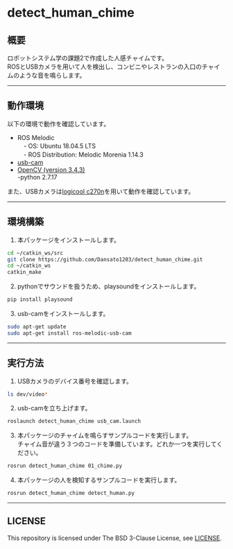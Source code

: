 # detect_human_chime
  
## 概要  
  
ロボットシステム学の課題2で作成した人感チャイムです。  
ROSとUSBカメラを用いて人を検出し、コンビニやレストランの入口のチャイムのような音を鳴らします。
  
---  
  
## 動作環境
  
以下の環境で動作を確認しています。  
- ROS Melodic  
　- OS: Ubuntu 18.04.5 LTS  
　- ROS Distribution: Melodic Morenia 1.14.3  
- [usb-cam](http://wiki.ros.org/usb_cam)  
- [OpenCV (version 3.4.3)](https://opencv.org/)  
-python 2.7.17  
  
また、USBカメラは[logicool c270n](https://www.logicool.co.jp/ja-jp/product/hd-webcam-c270n)を用いて動作を確認しています。  
  
---
  
## 環境構築  
  
1. 本パッケージをインストールします。  
  
```sh
cd ~/catkin_ws/src  
git clone https://github.com/Dansato1203/detect_human_chime.git  
cd ~/catkin_ws
catkin_make
```  
  
2. pythonでサウンドを扱うため、playsoundをインストールします。  
```sh
pip install playsound
```
3. usb-camをインストールします。  
```sh
sudo apt-get update
sudo apt-get install ros-melodic-usb-cam
```
  
---
  
## 実行方法  
  
1. USBカメラのデバイス番号を確認します。
```sh
ls dev/video*
```

2. usb-camを立ち上げます。  
```sh
roslaunch detect_human_chime usb_cam.launch  
```
  
3. 本パッケージのチャイムを鳴らすサンプルコードを実行します。  
チャイム音が違う３つのコードを準備しています。どれか一つを実行してください。  
```sh
rosrun detect_human_chime 01_chime.py
```
  
4. 本パッケージの人を検知するサンプルコードを実行します。  
```sh
rosrun detect_human_chime detect_human.py
```
  
---
  
## LICENSE
This repository is licensed under The BSD 3-Clause License, see [LICENSE](https://github.com/Dansato1203/detect_human_chime/blob/master/LICENSE).
